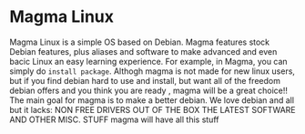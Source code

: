 # Magma Linux
Magma Linux is a  simple OS based on Debian. Magma features stock Debian features, plus aliases and software to make advanced and even bacic Linux an easy learning experience. For example, in Magma, you can simply do `install package`.
Althogh magma is not made for new linux users, but if you find debian hard to use and install, but want all of the freedom debian offers and you think you are ready , magma will be a great choice!!
  The main goal for magma is to make a better debian. We love debian and all but it lacks:
  NON FREE DRIVERS OUT OF THE BOX
  THE LATEST SOFTWARE
  AND OTHER MISC. STUFF
magma will have all this stuff
